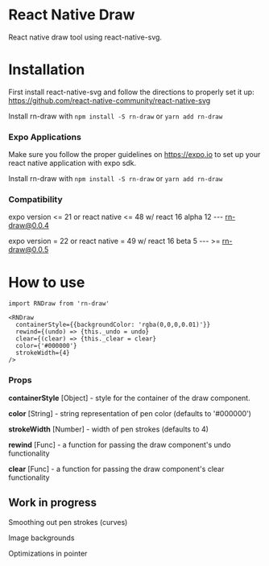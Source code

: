 # React Native Draw
React native draw tool using react-native-svg.

# Installation

First install react-native-svg and follow the directions to properly set it up:
https://github.com/react-native-community/react-native-svg

Install rn-draw with `npm install -S rn-draw`  or  `yarn add rn-draw`

### Expo Applications
Make sure you follow the proper guidelines on https://expo.io to set up your react native application with expo sdk.

Install rn-draw with `npm install -S rn-draw`  or  `yarn add rn-draw`

### Compatibility
expo version <= 21 or react native <= 48 w/ react 16 alpha 12 --- rn-draw@0.0.4

expo version = 22 or react native = 49 w/ react 16 beta 5 --- >= rn-draw@0.0.5



# How to use
```
import RNDraw from 'rn-draw'
  
<RNDraw
  containerStyle={{backgroundColor: 'rgba(0,0,0,0.01)'}}
  rewind={(undo) => {this._undo = undo}
  clear={(clear) => {this._clear = clear}
  color={'#000000'}
  strokeWidth={4}
/>
```

### Props
**containerStyle** [Object] - style for the container of the draw component.

**color** [String] - string representation of pen color (defaults to '#000000')

**strokeWidth** [Number] - width of pen strokes (defaults to 4)

**rewind** [Func] - a function for passing the draw component's undo functionality

**clear** [Func] - a function for passing the draw component's clear functionality
  
## Work in progress

Smoothing out pen strokes (curves) 

Image backgrounds

Optimizations in pointer

